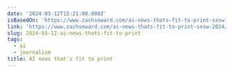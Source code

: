 ```yaml
---
date: '2024-03-12T15:21:08.000Z'
isBasedOn: 'https://www.zachseward.com/ai-news-thats-fit-to-print-sxsw-2024/'
link: 'https://www.zachseward.com/ai-news-thats-fit-to-print-sxsw-2024/'
slug: 2024-03-12-ai-news-thats-fit-to-print
tags:
  - ai
  - journalism
title: AI news that's fit to print
---
```


